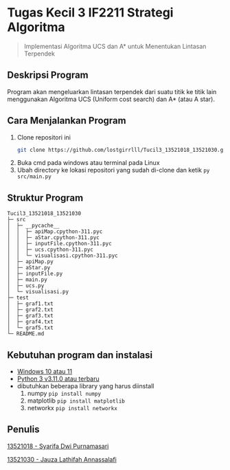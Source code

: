 # Tugas Kecil 3 IF2211 Strategi Algoritma
> Implementasi Algoritma UCS dan A* untuk Menentukan Lintasan Terpendek

## Deskripsi Program

Program akan mengeluarkan lintasan terpendek dari suatu titik ke titik lain menggunakan Algoritma UCS (Uniform cost search) dan A* (atau A star).


## Cara Menjalankan Program
1. Clone repositori ini
    ```sh
    git clone https://github.com/lostgirrlll/Tucil3_13521018_13521030.git
    ```
2. Buka cmd pada windows atau terminal pada Linux
3. Ubah directory ke lokasi repositori yang sudah di-clone dan ketik `py src/main.py`


## Struktur Program
```
Tucil3_13521018_13521030              
├─ src                                
│  ├─ __pycache__                     
│  │  ├─ apiMap.cpython-311.pyc       
│  │  ├─ aStar.cpython-311.pyc        
│  │  ├─ inputFile.cpython-311.pyc    
│  │  ├─ ucs.cpython-311.pyc          
│  │  └─ visualisasi.cpython-311.pyc  
│  ├─ apiMap.py                       
│  ├─ aStar.py                        
│  ├─ inputFile.py                    
│  ├─ main.py                         
│  ├─ ucs.py                          
│  └─ visualisasi.py                  
├─ test                               
│  ├─ graf1.txt                       
│  ├─ graf2.txt                       
│  ├─ graf3.txt                       
│  ├─ graf4.txt                       
│  └─ graf5.txt                       
└─ README.md                                 
```

## Kebutuhan program dan instalasi
* [Windows 10 atau 11](https://www.microsoft.com/software-download/windows11)
* [Python 3 v3.11.0 atau terbaru](https://www.python.org/downloads/)
* dibutuhkan beberapa library yang harus diinstall
    1. numpy 
        `
        pip install numpy
        `
    2. matplotlib 
        `
        pip install matplotlib
        `
    3. networkx
        `
        pip install networkx
        `

## Penulis
   [13521018 - Syarifa Dwi Purnamasari](https://github.com/syrifaa)
   
   [13521030 - Jauza Lathifah Annassalafi](https://github.com/lostgirrlll)


